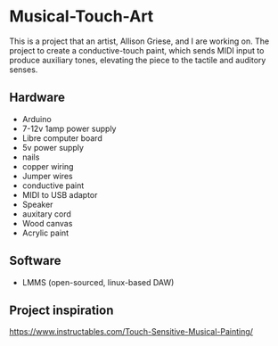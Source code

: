 # Musical-Touch-Art  
This is a project that an artist, Allison Griese, and I are working on. The project to create a conductive-touch paint, which sends MIDI input to produce auxiliary tones, elevating the piece to the tactile and auditory senses.

## Hardware  
- Arduino  
- 7-12v 1amp power supply  
- Libre computer board  
- 5v power supply
- nails  
- copper wiring  
- Jumper wires  
- conductive paint  
- MIDI to USB adaptor  
- Speaker  
- auxitary cord  
- Wood canvas  
- Acrylic paint  

## Software
- LMMS (open-sourced, linux-based DAW)

## Project inspiration  
https://www.instructables.com/Touch-Sensitive-Musical-Painting/
